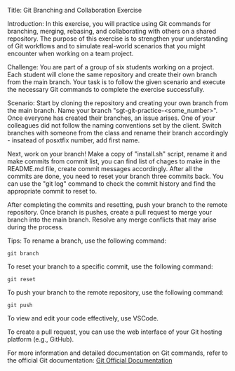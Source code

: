Title: Git Branching and Collaboration Exercise

Introduction:
In this exercise, you will practice using Git commands for branching, merging, rebasing, and collaborating with others on a shared repository. The purpose of this exercise is to strengthen your understanding of Git workflows and to simulate real-world scenarios that you might encounter when working on a team project.

Challenge:
You are part of a group of six students working on a project. Each student will clone the same repository and create their own branch from the main branch. Your task is to follow the given scenario and execute the necessary Git commands to complete the exercise successfully.

Scenario:
Start by cloning the repository and creating your own branch from the main branch. Name your branch "sgt-git-practice-<some_number>". Once everyone has created their branches, an issue arises. One of your colleagues did not follow the naming conventions set by the client. Switch branches with someone from the class and rename their branch accordingly - insatead of posxtfix number, add first name.

Next, work on your branch! Make a copy of "install.sh" script, rename it and make commits from commit list, you can find list of chages to make in the README.md file, create commit messages accordingly. After all the commits are done, you need to reset your branch three commits back. You can use the "git log" command to check the commit history and find the appropriate commit to reset to.

After completing the commits and resetting, push your branch to the remote repository. Once branch is pushes, create a pull request to merge your branch into the main branch. Resolve any merge conflicts that may arise during the process.

Tips:
To rename a branch, use the following command:
```shell
git branch
```

To reset your branch to a specific commit, use the following command:
```shell
git reset
```

To push your branch to the remote repository, use the following command:
```shell
git push
```
To view and edit your code effectively, use VSCode.

To create a pull request, you can use the web interface of your Git hosting platform (e.g., GitHub).

For more information and detailed documentation on Git commands, refer to the official Git documentation: [Git Official Documentation](https://git-scm.com/doc)